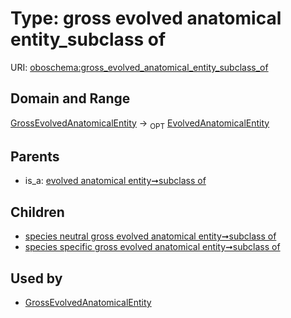 
# Type: gross evolved anatomical entity_subclass of




URI: [oboschema:gross_evolved_anatomical_entity_subclass_of](http://purl.obolibrary.org/oboschema/gross_evolved_anatomical_entity_subclass_of)


## Domain and Range

[GrossEvolvedAnatomicalEntity](GrossEvolvedAnatomicalEntity.md) ->  <sub>OPT</sub> [EvolvedAnatomicalEntity](EvolvedAnatomicalEntity.md)

## Parents

 *  is_a: [evolved anatomical entity➞subclass of](evolved_anatomical_entity_subclass_of.md)

## Children

 *  [species neutral gross evolved anatomical entity➞subclass of](species_neutral_gross_evolved_anatomical_entity_subclass_of.md)
 *  [species specific gross evolved anatomical entity➞subclass of](species_specific_gross_evolved_anatomical_entity_subclass_of.md)

## Used by

 * [GrossEvolvedAnatomicalEntity](GrossEvolvedAnatomicalEntity.md)
